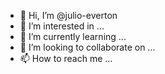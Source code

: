 - 👋 Hi, I’m @julio-everton
- 👀 I’m interested in ...
- 🌱 I’m currently learning ...
- 💞️ I’m looking to collaborate on ...
- 📫 How to reach me ...

<!---
julio-everton/julio-everton is a ✨ special ✨ repository because its `README.md` (this file) appears on your GitHub profile.
You can click the Preview link to take a look at your changes.
--->
